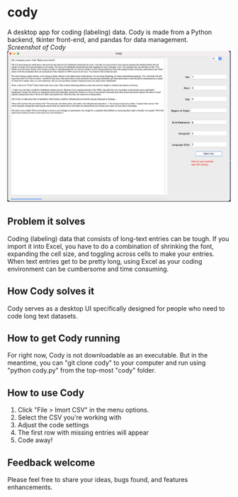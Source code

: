 # cody
A desktop app for coding (labeling) data. Cody is made from a Python backend, tkinter front-end, and pandas for data management.  
*Screenshot of Cody*
![Cody screenshot](https://github.com/omarolivarez/cody/blob/dev/CODY/images/Cody_example.png)


## Problem it solves
Coding (labeling) data that consists of long-text entries can be tough. If you import it into Excel, you have to do a combination of shrinking the font, expanding the cell size, and toggling across cells to make your entries. When text entries get to be pretty long, using Excel as your coding environment can be cumbersome and time consuming. 

## How Cody solves it
Cody serves as a desktop UI specifically designed for people who need to code long text datasets. 

## How to get Cody running
For right now, Cody is not downloadable as an executable. But in the meantime, you can "git clone cody" to your computer and run using "python cody.py" from the top-most "cody" folder. 

## How to use Cody
1. Click "File > Imort CSV" in the menu options. 
2. Select the CSV you're working with
3. Adjust the code settings
4. The first row with missing entries will appear
5. Code away!

## Feedback welcome
Please feel free to share your ideas, bugs found, and features enhancements.
